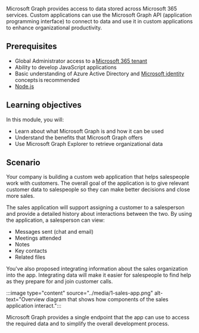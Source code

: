 Microsoft Graph provides access to data stored across Microsoft 365 services. Custom applications can use the Microsoft Graph API (application programming interface) to connect to data and use it in custom applications to enhance organizational productivity. 

## Prerequisites

- Global Administrator access to a [Microsoft 365 tenant](https://developer.microsoft.com/microsoft-365/dev-program?ocid=MSlearn&WT.mc_id=m365-16105-cxa)
- Ability to develop JavaScript applications
- Basic understanding of Azure Active Directory and [Microsoft identity](https://docs.microsoft.com/learn/modules/getting-started-identity/?WT.mc_id=m365-16105-cxa) concepts is recommended
- [Node.js](https://nodejs.org/en/)

## Learning objectives

In this module, you will: 

- Learn about what Microsoft Graph is and how it can be used
- Understand the benefits that Microsoft Graph offers
- Use Microsoft Graph Explorer to retrieve organizational data

## Scenario

Your company is building a custom web application that helps salespeople work with customers. The overall goal of the application is to give relevant customer data to salespeople so they can make better decisions and close more sales.   

The sales application will support assigning a customer to a salesperson and provide a detailed history about interactions between the two. By using the application, a salesperson can view: 

- Messages sent (chat and email)
- Meetings attended
- Notes
- Key contacts 
- Related files

You've also proposed integrating information about the sales organization into the app. Integrating data will make it easier for salespeople to find help as they prepare for and join customer calls. 

:::image type="content" source="../media/1-sales-app.png" alt-text="Overview diagram that shows how components of the sales application interact.":::

Microsoft Graph provides a single endpoint that the app can use to access the required data and to simplify the overall development process. 